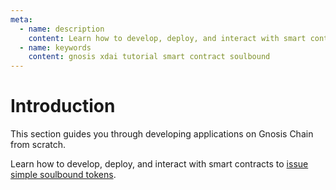 ```yaml
---
meta:
  - name: description
    content: Learn how to develop, deploy, and interact with smart contracts on the Gnosis Chain network.
  - name: keywords
    content: gnosis xdai tutorial smart contract soulbound
---
```


# Introduction

This section guides you through developing applications on Gnosis Chain from scratch.

Learn how to develop, deploy, and interact with smart contracts to [issue simple soulbound tokens](/tutorials/gnosis/simple-soulbound-token-with-remix-and-openzeppelin).
